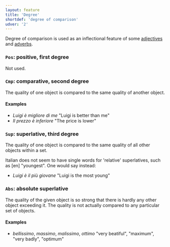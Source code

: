 ```yaml
---
layout: feature
title: 'Degree'
shortdef: 'degree of comparison'
udver: '2'
---
```


Degree of comparison is used as an inflectional feature of some
[adjectives](u-pos/ADJ) and [adverbs](u-pos/ADV).

### `Pos`: positive, first degree

Not used.

### `Cmp`: comparative, second degree

The quality of one object is compared to the same quality of another
object.

#### Examples

* _Luigi è migliore di me_ "Luigi is better than me"
* _Il prezzo è inferiore_ "The price is lower"

### `Sup`: superlative, third degree

The quality of one object is compared to the same quality of all other
objects within a set. 

Italian does not seem to have single words for 'relative' 
superlatives, such as [en] "youngest". One would say instead:

* _Luigi è il più giovane_ "Luigi is the most young"

### `Abs`: absolute superlative

The quality of the given object is so strong that there is hardly any other object
exceeding it. The quality is not actually compared to any particular
set of objects.

#### Examples

* _bellissimo_, _massimo_, _malissimo_, _ottimo_ "very beatiful", "maximum", "very badly", "optimum"

<!-- Interlanguage links updated Čt lis 12 09:43:01 CET 2020 -->
